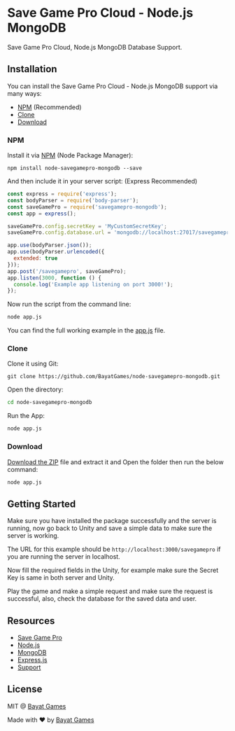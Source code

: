 # Save Game Pro Cloud - Node.js MongoDB

Save Game Pro Cloud, Node.js MongoDB Database Support.

## Installation

You can install the Save Game Pro Cloud - Node.js MongoDB support via many ways:

- [NPM](#npm) (Recommended)
- [Clone](#clone)
- [Download](#download)

### NPM

Install it via [NPM](https://npmjs.com) (Node Package Manager):

```
npm install node-savegamepro-mongodb --save
```

And then include it in your server script: (Express Recommended)

```javascript
const express = require('express');
const bodyParser = require('body-parser');
const saveGamePro = require('savegamepro-mongodb');
const app = express();

saveGamePro.config.secretKey = 'MyCustomSecretKey';
saveGamePro.config.database.url = 'mongodb://localhost:27017/savegamepro';

app.use(bodyParser.json());
app.use(bodyParser.urlencoded({
  extended: true
}));
app.post('/savegamepro', saveGamePro);
app.listen(3000, function () {
  console.log('Example app listening on port 3000!');
});
```

Now run the script from the command line:

```bash
node app.js
```

You can find the full working example in the [app.js](https://github.com/BayatGames/node-savegamepro-mongodb/blob/master/app.js) file.

### Clone

Clone it using Git:

```
git clone https://github.com/BayatGames/node-savegamepro-mongodb.git
```

Open the directory:

```bash
cd node-savegamepro-mongodb
```

Run the App:

```bash
node app.js
```

### Download

[Download the ZIP](https://github.com/BayatGames/node-savegamepro-mongodb/archive/master.zip) file and extract it and Open the folder then run the below command:

```bash
node app.js
```

## Getting Started

Make sure you have installed the package successfully and the server is running, now go back to Unity and save a simple data to make sure the server is working.

The URL for this example should be `http://localhost:3000/savegamepro` if you are running the server in localhost.

Now fill the required fields in the Unity, for example make sure the Secret Key is same in both server and Unity.

Play the game and make a simple request and make sure the request is successful, also, check the database for the saved data and user.

## Resources

- [Save Game Pro](https://github.com/BayatGames/SaveGamePro)
- [Node.js](https://nodejs.org)
- [MongoDB](https://www.mongodb.com)
- [Express.js](https://expressjs.com/)
- [Support](https://github.com/BayatGames/Support)

## License

MIT @ [Bayat Games](https://github.com/BayatGames)

Made with :heart: by [Bayat Games](https://github.com/BayatGames)
